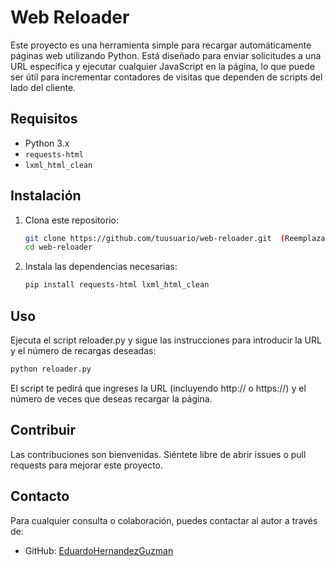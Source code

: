 # Web Reloader

Este proyecto es una herramienta simple para recargar automáticamente páginas web utilizando Python. Está diseñado para enviar solicitudes a una URL específica y ejecutar cualquier JavaScript en la página, lo que puede ser útil para incrementar contadores de visitas que dependen de scripts del lado del cliente.

## Requisitos

- Python 3.x
- `requests-html`
- `lxml_html_clean`

## Instalación

1. Clona este repositorio:

   ```bash
   git clone https://github.com/tuusuario/web-reloader.git  (Reemplaza "tuusuario" con tu nombre de usuario de GitHub)
   cd web-reloader
   ```
2. Instala las dependencias necesarias:
    ```bash
   pip install requests-html lxml_html_clean
   ```

## Uso
Ejecuta el script reloader.py y sigue las instrucciones para introducir la URL y el número de recargas deseadas:
```bash
python reloader.py
```

El script te pedirá que ingreses la URL (incluyendo http:// o https://) y el número de veces que deseas recargar la página.

## Contribuir

Las contribuciones son bienvenidas. Siéntete libre de abrir issues o pull requests para mejorar este proyecto.

## Contacto

Para cualquier consulta o colaboración, puedes contactar al autor a través de:

- GitHub: [EduardoHernandezGuzman](https://github.com/EduardoHernandezGuzman)